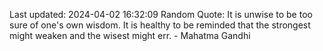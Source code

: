 Last updated: 2024-04-02 16:32:09
Random Quote: It is unwise to be too sure of one's own wisdom. It is healthy to be reminded that the strongest might weaken and the wisest might err. - Mahatma Gandhi